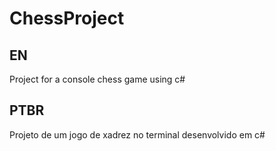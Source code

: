 # ChessProject

## EN
Project for a console chess game using c#

## PTBR
Projeto de um jogo de xadrez no terminal desenvolvido em c#
